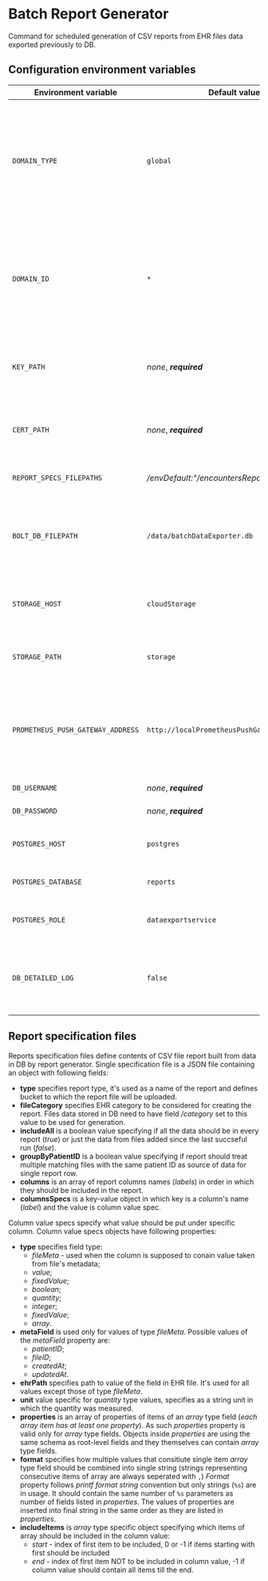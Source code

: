 # Batch Report Generator

Command for scheduled generation of CSV reports from EHR files data exported previously to DB.

## Configuration environment variables

| Environment variable              | Default value                                  | Description                                                                                                                         |
| --------------------------------- | ---------------------------------------------- | ----------------------------------------------------------------------------------------------------------------------------------- |
| `DOMAIN_TYPE`                     | `global`                                       | _Domain in which component is operating, normally it should be 'cloud' for all cloud components and 'clinic' for local components._ |
| `DOMAIN_ID`                       | `*`                                            | _Domain in which component is operating, normally it should be '_' for all cloud components and clinic ID for local components.\*   |
| `KEY_PATH`                        | _none_, **_required_**                         | _Path to service's private key (PEM-formatted file)._                                                                               |
| `CERT_PATH`                       | _none_, **_required_**                         | _Path to service's public key (PEM-formatted file)._                                                                                |
| `REPORT_SPECS_FILEPATHS`          | _/envDefault:"/encountersReportSpec.json.json_ | _*Path to JSON files defining CSV reports.*._                                                                                       |
| `BOLT_DB_FILEPATH`                | `/data/batchDataExporter.db`                   | _Path to Bolt DB file in which command saves datetime of last succesful run._                                                       |
| `STORAGE_HOST`                    | `cloudStorage`                                 | _Hostname of storage API where reports CSV files are stored._                                                                       |
| `STORAGE_PATH`                    | `storage`                                      | _Root path of storage API where reports CSV files are stored._                                                                      |  |  |
| `PROMETHEUS_PUSH_GATEWAY_ADDRESS` | `http://localPrometheusPushGateway:9091`       | _Full address of Prometheus Push Gateway to push metrics from a single run of the command._                                         |
| `DB_USERNAME`                     | _none_, **_required_**                         | _PostgreSQL DB username._                                                                                                           |
| `DB_PASSWORD`                     | _none_, **_required_**                         | _PostgreSQL DB password._                                                                                                           |
| `POSTGRES_HOST`                   | `postgres`                                     | _Hostname on which postgres is exposed on._                                                                                         |
| `POSTGRES_DATABASE`               | `reports`                                      | _Postgres database to connect to._                                                                                                  |
| `POSTGRES_ROLE`                   | `dataexportservice`                            | _Postgres role to assume once connected._                                                                                           |
| `DB_DETAILED_LOG`                 | `false`                                        | _Allows to enable detailed DB statements log, otherwise only errors are printed._                                                   |

## Report specification files

Reports specification files define contents of CSV file report built from data in DB by report generator. Single specification file is a JSON file containing an object with following fields:

*   **type** specifies report type, it's used as a name of the report and defines bucket to which the report file will be uploaded.
*   **fileCategory** specifies EHR category to be considered for creating the report. Files data stored in DB need to have field _/category_ set to this value to be used for generation.
*   **includeAll** is a boolean value specifying if all the data should be in every report (_true_) or just the data from files added since the last succseful run (_false_).
*   **groupByPatientID** is a boolean value specifying if report should treat multiple matching files with the same patient ID as source of data for single report row.
*   **columns** is an array of report columns names (_labels_) in order in which they should be included in the report.
*   **columnsSpecs** is a key-value object in which key is a column's name (_label_) and the value is column value spec.

Column value specs specify what value should be put under specific column. Column value specs objects have following properties:

*   **type** specifies field type:
    *   _fileMeta_ - used when the column is supposed to conain value taken from file's metadata;
    *   _value_;
    *   _fixedValue_;
    *   _boolean_;
    *   _quantity_;
    *   _integer_;
    *   _fixedValue_;
    *   _array_.
*   **metaField** is used only for values of type _fileMeta_. Possible values of the _metaField_ property are:
    *   _patientID_;
    *   _fileID_;
    *   _createdAt_;
    *   _updatedAt_.
*   **ehrPath** specifies path to value of the field in EHR file. It's used for all values except those of type _fileMeta_.
*   **unit** value specific for _quantity_ type values, specifies as a string unit in which the quantity was measured.
*   **properties** is an array of properties of items of an _array_ type field (_each array item has at least one property_). As such _properties_ property is valid only for _array_ type fields. Objects inside _properties_ are using the same schema as root-level fields and they themselves can contain _array_ type fields.
*   **format** specifies how multiple values that consitiute single item _array_ type field should be combined into single string (strings representing consecutive items of array are always seperated with `,`) _Format_ property follows _printf format string_ convention but only strings (`%s`) are in usage. It should contain the same number of `%s` parameters as number of fields listed in _properties_. The values of properties are inserted into final string in the same order as they are listed in _properties_.
*   **includeItems** is _array_ type specific object specifying which items of array should be included in the column value:
    *   _start_ - index of first item to be included, 0 or -1 if items starting with first should be included
    *   _end_ - index of first item NOT to be included in column value, -1 if column value should contain all items till the end.
